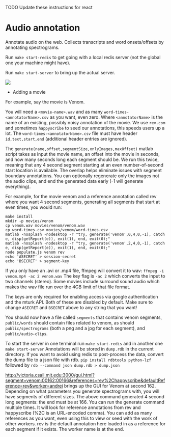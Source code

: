 TODO Update these instructions for react

Audio annotation
================

Annotate audio on the web. Collects transcripts and word onsets/offsets by annotating spectrograms.

Run `make start-redis` to get going with a local redis server (not the global one your machine might have).

Run `make start-server` to bring up the actual server.

![](https://raw.github.com/abarbu/audio-annotation/master/ui.jpg)

* Adding a movie

For example, say the movie is Venom.

You will need a `<movie-name>.wav` and as many `word-times-<annotatorName>.csv` as you
want, even zero. Where `<annotatorName>` is the name of an existing, possibly
noisy annotation of the movie. We use `rev.com` and sometimes `happyscribe` to
seed our annotations, this speeds users up a lot. The
`word-times-<annotatorName>.csv` file must have header `id,text,start,end`
(additional header entries are ignored).

The `generate(name,offset,segmentSize,onlyImages,maxOffset)` matlab script takes
as input the movie name, an offset into the movie in seconds, and how many
seconds long each segment should be. We run this twice, meaning that any 4
second segment starting at an even number-of-second start location is
available. The overlap helps eliminate issues with segment boundary
annotations. You can optionally regenerate only the images not the audio clips,
and end the generated data early (-1 will generate everything).

For example, for the movie venom and a reference annotation called rev where you
want 4 second segments, generating all segments that start at even times, you
would run:

```console
make install
mkdir -p movies/venom
cp venom.wav movies/venom/venom.wav
cp word-times.csv movies/venom/word-times.csv
matlab -nosplash -nodesktop -r "try, generate('venom',0,4,0,-1), catch e, disp(getReport(e)), exit(1), end, exit(0);"
matlab -nosplash -nodesktop -r "try, generate('venom',2,4,0,-1), catch e, disp(getReport(e)), exit(1), end, exit(0);"
node populate.js venom rev
echo 'ASECRET' > session-secret
echo 'BSECRET' > segment-key
```

If you only have an .avi or .mp4 file, ffmpeg will convert it to wav: `ffmpeg -i
venom.mp4 -ac 2 venom.wav` The key flag is `-ac 2` which converts the input to
two channels (stereo). Some movies include surround sound audio which makes the
wav file run over the 4GB limit of that file format.

The keys are only required for enabling access via google authentication and the
mturk API. Both of these are disabled by default. Make sure to change `ASECRET`
and `BSECRET` above to any string that you want!

You should now have a file called `segments` that contains venom segments,
`public/words` should contain files related to venom, as should `public/spectrograms`
(both a png and a jpg for each segment), and `public/audio-clips`.

To start the server in one terminal run `make start-redis` and in another one
`make start-server` Annotations will be stored in `dump.rdb` in the current
directory. If you want to avoid using redis to post-process the data, convert
the dump file to a json file with rdb. `pip install rdbtools python-lzf`
followed by `rdb --command json dump.rdb > dump.json`

http://victoria.csail.mit.edu:3000/gui.html?segment=venom:00162:00166&references=rev%2Chappyscribe&defaultReference=rev&worker=andrei
brings up the GUI for Venom at second 162. Depending on what parameters you
generate spectrograms with, you will have segments of different sizes. The above
command generated 4 second long segments: the end must be at 166. You can run
the generate command multiple times. It will look for reference annotations from
rev and happyscribe (%2C is an URL-encoded comma). You can add as many
references as you want, even using this to view or seed with the work of other
workers. rev is the default annotation here loaded in as a reference for each
segment if it exists. The worker name is at the end.
